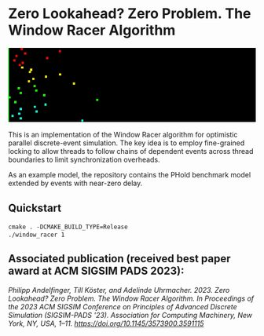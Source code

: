 # Zero Lookahead? Zero Problem. The Window Racer Algorithm

![Window Racer animation](animation.gif)

This is an implementation of the Window Racer algorithm for optimistic parallel discrete-event simulation.
The key idea is to employ fine-grained locking to allow threads to follow chains of dependent events across thread boundaries to limit synchronization overheads.

As an example model, the repository contains the PHold benchmark model extended by events with near-zero delay.

## Quickstart

```
cmake . -DCMAKE_BUILD_TYPE=Release
./window_racer 1
```

## Associated publication (received best paper award at ACM SIGSIM PADS 2023):

*Philipp Andelfinger, Till Köster, and Adelinde Uhrmacher. 2023. Zero Lookahead? Zero Problem. The Window Racer Algorithm. In Proceedings of the 2023 ACM SIGSIM Conference on Principles of Advanced Discrete Simulation (SIGSIM-PADS '23). Association for Computing Machinery, New York, NY, USA, 1–11. https://doi.org/10.1145/3573900.3591115*
